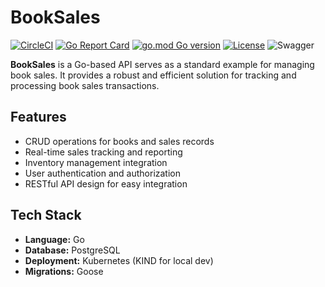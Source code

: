 # **BookSales**

[![CircleCI](https://dl.circleci.com/status-badge/img/gh/ousloob/booksales/tree/main.svg?style=svg)](https://dl.circleci.com/status-badge/redirect/gh/ousloob/booksales/tree/main)
[![Go Report Card](https://goreportcard.com/badge/github.com/ousloob/booksales)](https://goreportcard.com/report/github.com/ousloob/bookssales)
[![go.mod Go version](https://img.shields.io/github/go-mod/go-version/ousloob/booksales)](https://github.com/ousloob/booksales)
[![License](https://img.shields.io/github/ousloobt/booksales)](https://github.com/ousloob/booksales/tree/main?tab=MIT-1-ov-file)
![Swagger](https://img.shields.io/badge/docs-Swagger-green)

**BookSales** is a Go-based API serves as a standard example for managing book sales. It provides a robust and efficient solution for tracking and processing book sales transactions.

## **Features**
- CRUD operations for books and sales records
- Real-time sales tracking and reporting
- Inventory management integration
- User authentication and authorization
- RESTful API design for easy integration

## **Tech Stack**
- **Language:** Go  
- **Database:** PostgreSQL  
- **Deployment:** Kubernetes (KIND for local dev)  
- **Migrations:** Goose  